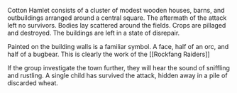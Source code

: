 Cotton Hamlet consists of a cluster of modest wooden houses, barns, and outbuildings arranged around a central square.  The aftermath of the attack left no survivors. Bodies lay scattered around the fields. Crops are pillaged and destroyed. The buildings are left in a state of disrepair. 

Painted on the building walls is a familiar symbol. A face, half of an orc, and half of a bugbear. This is clearly the work of the [[Rockfang Raiders]]

If the group investigate the town further, they will hear the sound of sniffling and rustling. A single child has survived the attack, hidden away in a pile of discarded wheat. 